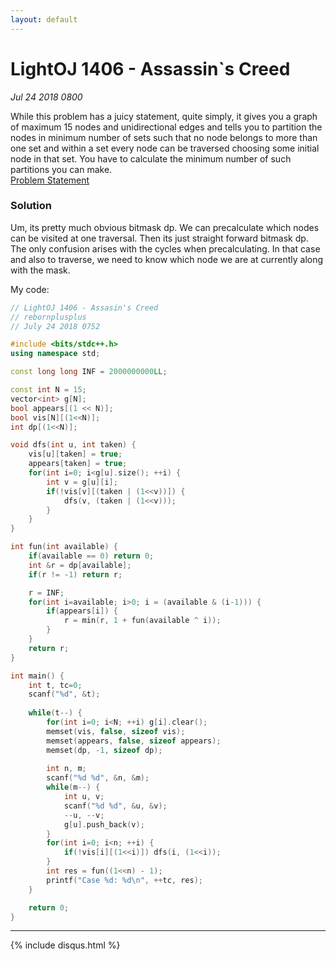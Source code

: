 ```yaml
---
layout: default
---
```


# LightOJ 1406 - Assassin`s Creed
_Jul 24 2018 0800_

While this problem has a juicy statement, quite simply, it gives you a graph of maximum 15 nodes and unidirectional edges and tells you to partition the nodes in minimum number of sets such that no node belongs to more than one set and within a set every node can be traversed choosing some initial node in that set. You have to calculate the minimum number of such partitions you can make.<br/>
[Problem Statement](http://lightoj.com/volume_showproblem.php?problem=1406)

### Solution
Um, its pretty much obvious bitmask dp. We can precalculate which nodes can be visited at one traversal. Then its just straight forward bitmask dp. The only confusion arises with the cycles when precalculating. In that case and also to traverse, we need to know which node we are at currently along with the mask.

My code:
```cpp
// LightOJ 1406 - Assasin's Creed
// rebornplusplus
// July 24 2018 0752

#include <bits/stdc++.h>
using namespace std;

const long long INF = 2000000000LL;

const int N = 15;
vector<int> g[N];
bool appears[(1 << N)];
bool vis[N][(1<<N)];
int dp[(1<<N)];

void dfs(int u, int taken) {
	vis[u][taken] = true;
	appears[taken] = true;
	for(int i=0; i<g[u].size(); ++i) {
		int v = g[u][i];
		if(!vis[v][(taken | (1<<v))]) {
			dfs(v, (taken | (1<<v)));
		}
	}
}

int fun(int available) {
	if(available == 0) return 0;
	int &r = dp[available];
	if(r != -1) return r;

	r = INF;
	for(int i=available; i>0; i = (available & (i-1))) {
		if(appears[i]) {
			r = min(r, 1 + fun(available ^ i));
		}
	}
	return r;
}

int main() {
	int t, tc=0;
	scanf("%d", &t);
	
	while(t--) {
		for(int i=0; i<N; ++i) g[i].clear();
		memset(vis, false, sizeof vis);
		memset(appears, false, sizeof appears);
		memset(dp, -1, sizeof dp);
		
		int n, m;
		scanf("%d %d", &n, &m);
		while(m--) {
			int u, v;
			scanf("%d %d", &u, &v);
			--u, --v;
			g[u].push_back(v);
		}
		for(int i=0; i<n; ++i) {
			if(!vis[i][(1<<i)]) dfs(i, (1<<i));
		}
		int res = fun((1<<n) - 1);
		printf("Case %d: %d\n", ++tc, res);
	}

	return 0;
}
```

***

{% include disqus.html %}
